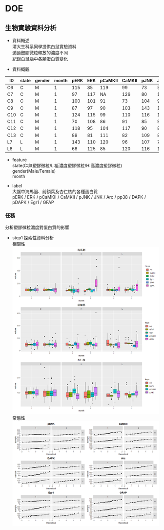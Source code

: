 # DOE
## 生物實驗資料分析

* 資料概述 <br>
清大生科系同學提供白鼠實驗資料<br>
透過塑膠微粒釋放的濃度不同<br>
紀錄白鼠腦中各類蛋白質變化<br>

* 資料概觀

| ID  | state | gender | month | pERK | ERK | pCaMKII | CaMKII  | pJNK | JNK | Arc | pp38 | DAPK | pDAPK | Egr1 | GFAP |
|-----|-------|--------|-------|------|-----|---------|---------|------|-----|-----|------|------|-------|------|------|
| C6  | C     | M      | 1     | 115  | 85  | 119     | 99      | 73   | 50  | 79  | 37   | 103  | 73    | NA   | 147  |
| C7  | C     | M      | 1     | 97   | 117 | NA      | 126     | 80   | 114 | 132 | 53   | 106  | 129   | 92   | 82   |
| C8  | C     | M      | 1     | 100  | 101 | 91      | 73      | 104  | 96  | 66  | 203  | 105  | 61    | 117  | 95   |
| C9  | C     | M      | 1     | 87   | 97  | 90      | 103     | 143  | 140 | 122 | 107  | 86   | 137   | 115  | 75   |
| C10 | C     | M      | 1     | 124  | 115 | 99      | 110     | 116  | 135 | 139 | 172  | 100  | 109   | 90   | 93   |
| C11 | C     | M      | 1     | 70   | 108 | 86      | 91      | 85   | 98  | 116 | 80   | 138  | 88    | 106  | 127  |
| C12 | C     | M      | 1     | 118  | 95  | 104     | 117     | 90   | 84  | 61  | 74   | 91   | 105   | 96   | 86   |
| C13 | C     | M      | 1     | 89   | 81  | 111     | 82      | 109  | 84  | 84  | 73   | 71   | 97    | 83   | 95   |
| L7  | L     | M      | 1     | 143  | 110 | 120     | 96      | 107  | 72  | 87  | 76   | 88   | 65    | 62   | 118  |
| L8  | L     | M      | 1     | 68   | 125 | 85      | 120     | 116  | 107 | 119 | 66   | 129  | 60    | 139  | 107  |

* feature<br>
 state(C:無塑膠微粒/L:低濃度塑膠微粒/H:高濃度塑膠微粒)<br>
 gender(Male/Female)<br>
 month

* label<br>
大腦中海馬迴、前額葉及杏仁核的各種蛋白質<br>
pERK / ERK / pCaMKII / CaMKII / pJNK / JNK / Arc / pp38 / DAPK / pDAPK / Egr1 / GFAP
 
### 任務
分析塑膠微粒濃度對蛋白質的影響

* step1 探索性資料分析<br>
相關性<br>
![](Rplot01.png)
常態性
![](Rplot.png)
 
